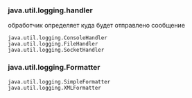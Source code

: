 ### java.util.logging.handler

обработчик определяет куда будет отправлено сообщение
```
java.util.logging.ConsoleHandler
java.util.logging.FileHandler
java.util.logging.SocketHandler
```

### java.util.logging.Formatter
```
java.util.logging.SimpleFormatter
java.util.logging.XMLFormatter
```
